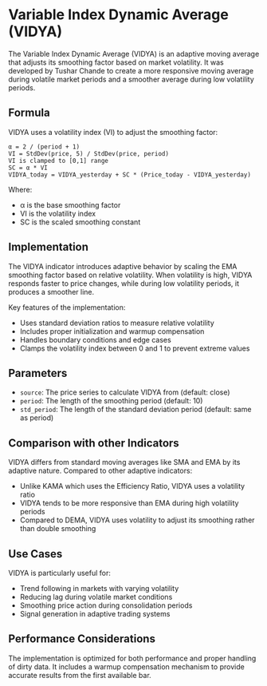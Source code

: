 # Variable Index Dynamic Average (VIDYA)

The Variable Index Dynamic Average (VIDYA) is an adaptive moving average that adjusts its smoothing factor based on market volatility. It was developed by Tushar Chande to create a more responsive moving average during volatile market periods and a smoother average during low volatility periods.

## Formula

VIDYA uses a volatility index (VI) to adjust the smoothing factor:

```
α = 2 / (period + 1)
VI = StdDev(price, 5) / StdDev(price, period)
VI is clamped to [0,1] range
SC = α * VI
VIDYA_today = VIDYA_yesterday + SC * (Price_today - VIDYA_yesterday)
```

Where:
- α is the base smoothing factor
- VI is the volatility index
- SC is the scaled smoothing constant

## Implementation

The VIDYA indicator introduces adaptive behavior by scaling the EMA smoothing factor based on relative volatility. When volatility is high, VIDYA responds faster to price changes, while during low volatility periods, it produces a smoother line.

Key features of the implementation:
- Uses standard deviation ratios to measure relative volatility
- Includes proper initialization and warmup compensation
- Handles boundary conditions and edge cases
- Clamps the volatility index between 0 and 1 to prevent extreme values

## Parameters

- `source`: The price series to calculate VIDYA from (default: close)
- `period`: The length of the smoothing period (default: 10)
- `std_period`: The length of the standard deviation period (default: same as period)

## Comparison with other Indicators

VIDYA differs from standard moving averages like SMA and EMA by its adaptive nature. Compared to other adaptive indicators:

- Unlike KAMA which uses the Efficiency Ratio, VIDYA uses a volatility ratio
- VIDYA tends to be more responsive than EMA during high volatility periods
- Compared to DEMA, VIDYA uses volatility to adjust its smoothing rather than double smoothing

## Use Cases

VIDYA is particularly useful for:

- Trend following in markets with varying volatility
- Reducing lag during volatile market conditions
- Smoothing price action during consolidation periods
- Signal generation in adaptive trading systems

## Performance Considerations

The implementation is optimized for both performance and proper handling of dirty data. It includes a warmup compensation mechanism to provide accurate results from the first available bar.
